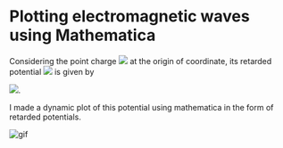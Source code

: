 # Plotting electromagnetic waves using Mathematica
Considering the point charge
 <img src="https://latex.codecogs.com/gif.latex?q(t)" />
 at the origin of coordinate, its retarded potential
 <img src="https://latex.codecogs.com/gif.latex?\phi(\boldsymbol{x},&space;t)" />
  is given by

<img src="https://latex.codecogs.com/gif.latex?\phi(\boldsymbol{x},&space;t)=\frac{q(t-|\boldsymbol{x}|&space;/&space;c)}{4&space;\pi&space;\epsilon_{0}&space;|\boldsymbol{x}|}" />.

I made a dynamic plot of this potential using mathematica in the form of retarded potentials.

![gif](https://raw.github.com/wiki/YokoPhys/Plotting-electromagnetic-waves_nb/potential_wave.gif)
